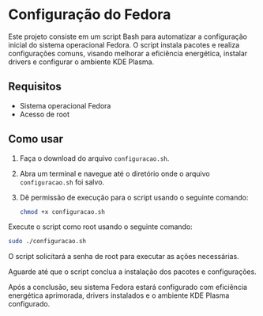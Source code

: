 # Configuração do Fedora

Este projeto consiste em um script Bash para automatizar a configuração inicial do sistema operacional Fedora. O script instala pacotes e realiza configurações comuns, visando melhorar a eficiência energética, instalar drivers e configurar o ambiente KDE Plasma.

## Requisitos

- Sistema operacional Fedora
- Acesso de root

## Como usar

1. Faça o download do arquivo `configuracao.sh`.

2. Abra um terminal e navegue até o diretório onde o arquivo `configuracao.sh` foi salvo.

3. Dê permissão de execução para o script usando o seguinte comando:

   ```bash
   chmod +x configuracao.sh
Execute o script como root usando o seguinte comando:

  ```bash
  sudo ./configuracao.sh
  ```
  
O script solicitará a senha de root para executar as ações necessárias.

Aguarde até que o script conclua a instalação dos pacotes e configurações.

Após a conclusão, seu sistema Fedora estará configurado com eficiência energética aprimorada, drivers instalados e o ambiente KDE Plasma configurado.
